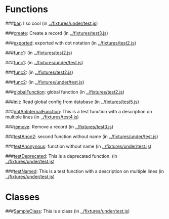Functions
=========


###[bar](fixtures/under/test.md):
I so cool (in [..&#x2F;fixtures&#x2F;under&#x2F;test.js](../fixtures/under/test.js))



###[create](fixtures/test3.md):
Create a record (in [..&#x2F;fixtures&#x2F;test3.js](../fixtures/test3.js))



###[exported](fixtures/test2.md):
exported with dot notation (in [..&#x2F;fixtures&#x2F;test2.js](../fixtures/test2.js))



###[func1](fixtures/test2.md):
 (in [..&#x2F;fixtures&#x2F;test2.js](../fixtures/test2.js))



###[func1](fixtures/under/test.md):
 (in [..&#x2F;fixtures&#x2F;under&#x2F;test.js](../fixtures/under/test.js))



###[func2](fixtures/test2.md):
 (in [..&#x2F;fixtures&#x2F;test2.js](../fixtures/test2.js))



###[func2](fixtures/under/test.md):
 (in [..&#x2F;fixtures&#x2F;under&#x2F;test.js](../fixtures/under/test.js))



###[globalFunction](fixtures/test2.md):
global function (in [..&#x2F;fixtures&#x2F;test2.js](../fixtures/test2.js))



###[init](fixtures/test5.md):
Read global config from database (in [..&#x2F;fixtures&#x2F;test5.js](../fixtures/test5.js))



###[notAnInternalFunction](fixtures/test4.md):
This is a test function
  with a description on multiple lines (in [..&#x2F;fixtures&#x2F;test4.js](../fixtures/test4.js))



###[remove](fixtures/test3.md):
Remove a record (in [..&#x2F;fixtures&#x2F;test3.js](../fixtures/test3.js))



###[testAnon2](fixtures/under/test.md):
second function without name (in [..&#x2F;fixtures&#x2F;under&#x2F;test.js](../fixtures/under/test.js))



###[testAnonynous](fixtures/under/test.md):
function without name (in [..&#x2F;fixtures&#x2F;under&#x2F;test.js](../fixtures/under/test.js))



###[testDeprecated](fixtures/under/test.md):
This is a deprecated function. (in [..&#x2F;fixtures&#x2F;under&#x2F;test.js](../fixtures/under/test.js))



###[testNamed](fixtures/under/test.md):
This is a test function
  with a description on multiple lines (in [..&#x2F;fixtures&#x2F;under&#x2F;test.js](../fixtures/under/test.js))





Classes
=======


###[SampleClass](fixtures/under/test.md):
This is a class (in [..&#x2F;fixtures&#x2F;under&#x2F;test.js](../fixtures/under/test.js))

